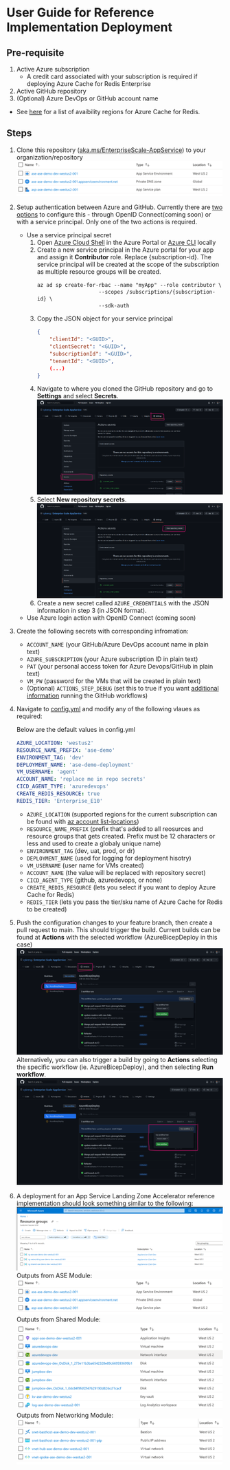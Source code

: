 # User Guide for Reference Implementation Deployment

## Pre-requisite


1. Active Azure subscription
    - A credit card associated with your subscription is required if deploying Azure Cache for Redis Enterprise
2. Active GitHub repository
3. (Optional) Azure DevOps or GitHub account name

- See [here](https://azure.microsoft.com/en-us/explore/global-infrastructure/products-by-region/?products=redis-cache&regions=all) for a list of avaibility regions for Azure Cache for Redis.

## Steps
1. Clone this repository ([aka.ms/EnterpriseScale-AppService](https://aka.ms/EnterpriseScale-AppService)) to your organization/repository
   ![Clone Repo](/reference-implementations/LOB-ILB-ASEv3/bicep/Images/ASE.png)
2. Setup authentication between Azure and GitHub. Currently there are [two options](https://docs.microsoft.com/en-us/azure/developer/github/connect-from-azure?tabs=azure-portal%2Cwindows) to configure this - through OpenID Connect(coming soon) or with a service principal. Only one of the two actions is required.  
   - Use a service principal secret
        1. Open [Azure Cloud Shell](https://docs.microsoft.com/en-us/azure/cloud-shell/overview) in the Azure Portal or [Azure CLI](https://docs.microsoft.com/en-us/cli/azure/install-azure-cli) locally
        2. Create a new service principal in the Azure portal for your app and assign it **Contributor** role. Replace {subscription-id}. The service principal will be created at the scope of the subscription as multiple resource groups will be created.
            ```
            az ad sp create-for-rbac --name "myApp" --role contributor \
                                --scopes /subscriptions/{subscription-id} \
                                --sdk-auth
            ```
        3. Copy the JSON object for your service principal
            ```json
            {
                "clientId": "<GUID>",
                "clientSecret": "<GUID>",
                "subscriptionId": "<GUID>",
                "tenantId": "<GUID>",
                (...)
            }
            ```
        4. Navigate to where you cloned the GitHub repository and go to **Settings** and select **Secrets**.
            ![Secrets](/reference-implementations/LOB-ILB-ASEv3/bicep/Images/Secrets.png)
        5. Select **New repository secrets**.
            ![New Secrets](/reference-implementations/LOB-ILB-ASEv3/bicep/Images/NewSecrets.png)
        6. Create a new secret called `AZURE_CREDENTIALS` with the JSON information in step 3 (in JSON format).
   - Use Azure login action with OpenID Connect (coming soon)
3. Create the following secrets with corresponding infromation:
   - `ACCOUNT_NAME` (your GitHub/Azure DevOps account name in plain text)
   - `AZURE_SUBSCRIPTION` (your Azure subscription ID in plain text)
   - `PAT` (your personal access token for Azure Devops/GitHub in plain text)
   - `VM_PW` (password for the VMs that will be created in plain text)
   - (Optional) `ACTIONS_STEP_DEBUG` (set this to true if you want [additional information](https://docs.github.com/en/actions/monitoring-and-troubleshooting-workflows/enabling-debug-logging) running the GitHub workflows)


4. Navigate to [config.yml](/reference-implementations/LOB-ILB-ASEv3/bicep/config.yml) and modify any of the following vlaues as required:
    
    Below are the default values in config.yml
    
    ```yaml
    AZURE_LOCATION: 'westus2'
    RESOURCE_NAME_PREFIX: 'ase-demo'
    ENVIRONMENT_TAG: 'dev'
    DEPLOYMENT_NAME: 'ase-demo-deployment'
    VM_USERNAME: 'agent'
    ACCOUNT_NAME: 'replace me in repo secrets'
    CICD_AGENT_TYPE: 'azuredevops'
    CREATE_REDIS_RESOURCE: true
    REDIS_TIER: 'Enterprise_E10'
    ```

   - `AZURE_LOCATION` (supported regions for the current subscription can be found with [az account list-locations](https://docs.microsoft.com/en-us/cli/azure/account?view=azure-cli-latest#az_account_list_locations))
   - `RESOURCE_NAME_PREFIX` (prefix that's added to all reosurces and resource groups that gets created. Prefix must be 12 characters or less and used to create a globaly unique name)
   - `ENVIRONMENT_TAG` (dev, uat, prod, or dr)
   - `DEPLOYMENT_NAME` (used for logging for deployment hisotry)
   - `VM_USERNAME` (user name for VMs created)
   - `ACCOUNT_NAME` (the value will be replaced with repository secret)
   - `CICD_AGENT_TYPE` (github, azuredevops, or none)
   - `CREATE_REDIS_RESOURCE` (lets you select if you want to deploy Azure Cache for Redis)
   - `REDIS_TIER` (lets you pass the tier/sku name of Azure Cache for Redis to be created)
5. Push the configuration changes to your feature branch, then create a pull request to main. This should trigger the build. Current builds can be found at **Actions** with the selected workflow (AzureBicepDeploy in this case)
   ![AzureBicepDeploy](/reference-implementations/LOB-ILB-ASEv3/bicep/Images/AzureBicepDeploy.png)
   Alternatively, you can also trigger a build by going to **Actions** selecting the specific workflow (ie. AzureBicepDeploy), and then selecting **Run workflow**.
   ![WorkflowDispatch](/reference-implementations/LOB-ILB-ASEv3/bicep/Images/WorkFlowDispatch.png)
6. A deployment for an App Service Landing Zone Accelerator reference implementation should look something similar to the following:
   ![Resource Groups](/reference-implementations/LOB-ILB-ASEv3/bicep/Images/ResourceGroups.png)
   Outputs from ASE Module:
   ![ASE](/reference-implementations/LOB-ILB-ASEv3/bicep/Images/ASE.png)
   Outputs from Shared Module:
   ![Shared](/reference-implementations/LOB-ILB-ASEv3/bicep/Images/Shared.png)
   Outputs from Networking Module:
   ![Networking](/reference-implementations/LOB-ILB-ASEv3/bicep/Images/Networking.png)